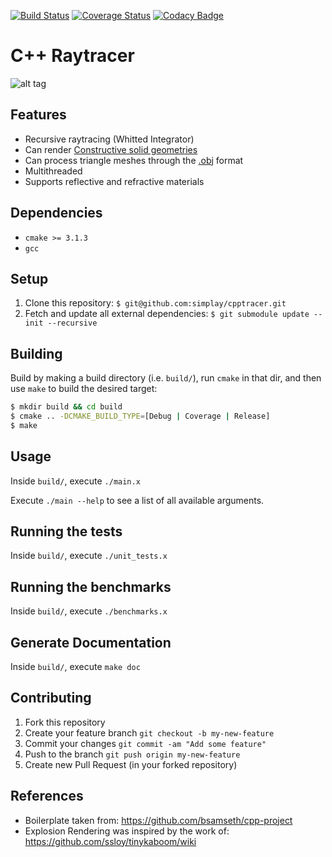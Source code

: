 [![Build Status](https://travis-ci.org/simplay/cpptracer.svg?branch=master)](https://travis-ci.org/simplay/cpptracer)
[![Coverage Status](https://coveralls.io/repos/github/simplay/cpptracer/badge.svg?branch=master)](https://coveralls.io/github/simplay/cpptracer?branch=master)
[![Codacy Badge](https://api.codacy.com/project/badge/Grade/a0ebe0868c5e426a8dc723bfbfe1531a)](https://app.codacy.com/app/simplay/cpptracer?utm_source=github.com&utm_medium=referral&utm_content=simplay/cpptracer&utm_campaign=Badge_Grade_Dashboard)

# C++ Raytracer

![alt tag](https://github.com/simplay/cpptracer/blob/master/examples/blinn.bmp)

## Features

+ Recursive raytracing (Whitted Integrator)
+ Can render [Constructive solid geometries](http://en.wikipedia.org/wiki/Constructive_solid_geometry)
+ Can process triangle meshes through the [.obj](https://en.wikipedia.org/wiki/Wavefront_.obj_file) format
+ Multithreaded
+ Supports reflective and refractive materials

## Dependencies

+ `cmake >= 3.1.3`
+ `gcc`

## Setup

1. Clone this repository: `$ git@github.com:simplay/cpptracer.git`
2. Fetch and update all external dependencies: `$ git submodule update --init --recursive`

## Building

Build by making a build directory (i.e. `build/`), run `cmake` in that dir, and then use `make` to build the desired target:

``` bash
$ mkdir build && cd build
$ cmake .. -DCMAKE_BUILD_TYPE=[Debug | Coverage | Release]
$ make
```

## Usage

Inside `build/`, execute `./main.x`

Execute `./main --help` to see a list of all available arguments.

## Running the tests

Inside `build/`, execute `./unit_tests.x`

## Running the benchmarks

Inside `build/`, execute `./benchmarks.x`

## Generate Documentation

Inside `build/`, execute `make doc`


## Contributing

1. Fork this repository
2. Create your feature branch `git checkout -b my-new-feature`
3. Commit your changes `git commit -am "Add some feature"`
4. Push to the branch `git push origin my-new-feature`
5. Create new Pull Request (in your forked repository)

## References

+ Boilerplate taken from: https://github.com/bsamseth/cpp-project
+ Explosion Rendering was inspired by the work of: https://github.com/ssloy/tinykaboom/wiki

